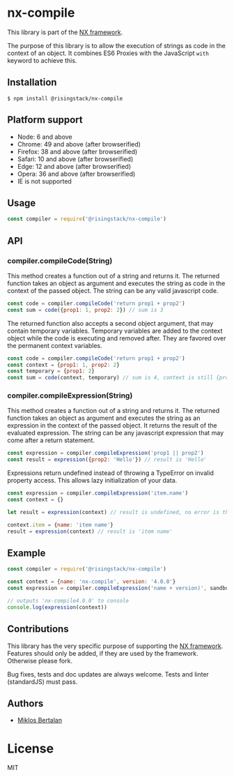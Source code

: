 # nx-compile

This library is part of the [NX framework](http://nx-framework.com).

The purpose of this library is to allow the execution of strings as code in the
context of an object. It combines ES6 Proxies with the JavaScript `with` keyword to achieve this.

## Installation

```
$ npm install @risingstack/nx-compile
```

## Platform support

- Node: 6 and above
- Chrome: 49 and above (after browserified)
- Firefox: 38 and above (after browserified)
- Safari: 10 and above (after browserified)
- Edge: 12 and above (after browserified)
- Opera: 36 and above (after browserified)
- IE is not supported

## Usage

```js
const compiler = require('@risingstack/nx-compile')
```

## API

### compiler.compileCode(String)

This method creates a function out of a string and returns it. The returned function takes
an object as argument and executes the string as code in the context of the passed object.
The string can be any valid javascript code.

```js
const code = compiler.compileCode('return prop1 + prop2')
const sum = code({prop1: 1, prop2: 2}) // sum is 3
```

The returned function also accepts a second object argument, that may contain temporary variables.
Temporary variables are added to the context object while the code is executing and removed after.
They are favored over the permanent context variables.

```js
const code = compiler.compileCode('return prop1 + prop2')
const context = {prop1: 1, prop2: 2}
const temporary = {prop1: 2}
const sum = code(context, temporary) // sum is 4, context is still {prop1: 1, prop2: 2}
```

### compiler.compileExpression(String)

This method creates a function out of a string and returns it. The returned function takes
an object as argument and executes the string as an expression in the context of the passed object.
It returns the result of the evaluated expression. The string can be any javascript expression
that may come after a return statement.

```js
const expression = compiler.compileExpression('prop1 || prop2')
const result = expression({prop2: 'Hello'}) // result is 'Hello'
```

Expressions return undefined instead of throwing a TypeError on invalid property access.
This allows lazy initialization of your data.

```js
const expression = compiler.compileExpression('item.name')
const context = {}

let result = expression(context) // result is undefined, no error is thrown

context.item = {name: 'item name'}
result = expression(context) // result is 'item name'
```

## Example

```js
const compiler = require('@risingstack/nx-compile')

const context = {name: 'nx-compile', version: '4.0.0'}
const expression = compiler.compileExpression('name + version)', sandbox)

// outputs 'nx-compile4.0.0' to console
console.log(expression(context))
```

## Contributions

This library has the very specific purpose of supporting the
[NX framework](https://github.com/RisingStack/nx-framework).
Features should only be added, if they are used by the framework. Otherwise please fork.

Bug fixes, tests and doc updates are always welcome.
Tests and linter (standardJS) must pass.

## Authors

  - [Miklos Bertalan](https://github.com/solkimicreb)

# License

  MIT
